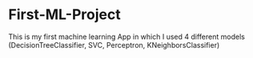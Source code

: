 # First-ML-Project
This is my first machine learning App in which I used 4 different models (DecisionTreeClassifier, SVC, Perceptron, KNeighborsClassifier)
